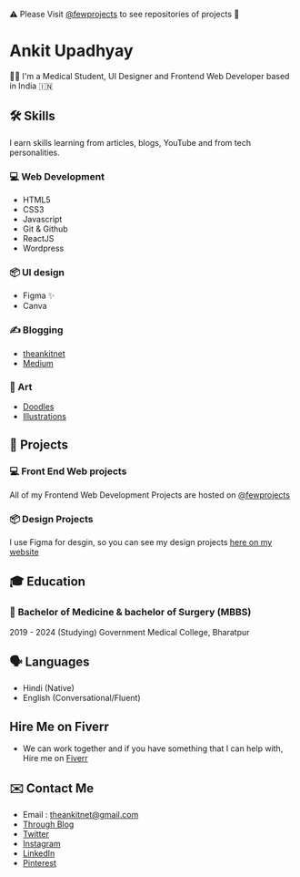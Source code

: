 ⚠️ Please Visit [@fewprojects](https://github.com/fewprojects) to see repositories of projects 🙌

 # Ankit Upadhyay 

👨‍⚕ I'm a Medical Student, UI Designer and Frontend Web Developer based in India 🇮🇳

## 🛠 Skills 

I earn skills learning from articles, blogs, YouTube and from tech personalities.

### 💻 Web Development

- HTML5
- CSS3
- Javascript
- Git & Github
- ReactJS
- Wordpress

### 📦 UI design

- Figma ✨
- Canva

### ✍️ Blogging

- [theankitnet](https://theankitnet.com/blog)
- [Medium](https://theankitnet.medium.com)

### 🎨 Art

- [Doodles](https://theankitnet.com/doodles/)
- [Illustrations](https://tangramm.netlify.app/)
 
## 💾 Projects

### 💻 Front End Web projects

All of my Frontend Web Development Projects are hosted on [@fewprojects](https://github.com/fewprojects)

### 📦 Design Projects

I use Figma for desgin, so you can see my design projects [here on my website](https://theankitnet.com/projects/)

## 🎓 Education

### 💉 **Bachelor of Medicine & bachelor of Surgery** (MBBS)
2019 - 2024 (Studying)
Government Medical College, Bharatpur

## 🗣 Languages

- Hindi (Native)
- English (Conversational/Fluent)

## Hire Me on Fiverr

- We can work together and if you have something that I can help with, Hire me on [Fiverr](https://www.fiverr.com/d_ankitupadhyay?up_rollout=true)

## ✉️ Contact Me

- Email : theankitnet@gmail.com
- [Through Blog](https://theankitnet.com/contact-me/)
- [Twitter](https://www.twitter.com/iamankitupadhay)
- [Instagram](https://www.instagram.com/thisisankitupadhyay)
- [LinkedIn](https://www.linkedin.com/in/thisisankitupadhyay)
- [Pinterest](https://www.pinterest.ca/theankitnet/)
